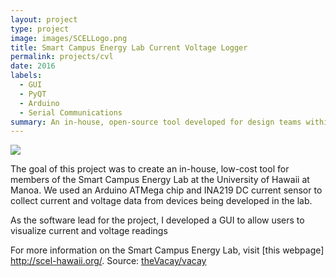 ```yaml
---
layout: project
type: project
image: images/SCELLogo.png
title: Smart Campus Energy Lab Current Voltage Logger
permalink: projects/cvl
date: 2016
labels:
  - GUI
  - PyQT
  - Arduino
  - Serial Communications
summary: An in-house, open-source tool developed for design teams within the Smart Campus Energy Lab.
---
```


<img class="ui medium right floated rounded image" src="../images/AKSCELCVLScreenshot.jpg">

The goal of this project was to create an in-house, low-cost tool for members of the Smart Campus Energy Lab at the University of Hawaii at Manoa. We used an Arduino ATMega chip and INA219 DC current sensor to collect current and voltage data from devices being developed in the lab. 

As the software lead for the project, I developed a GUI to allow users to visualize current and voltage readings 

For more information on the Smart Campus Energy Lab, visit [this webpage] <http://scel-hawaii.org/>.
Source: <a href="https://github.com/theVacay/vacay"><i class="large github icon"></i>theVacay/vacay</a>
